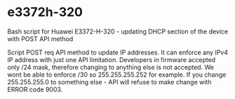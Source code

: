# e3372h-320
Bash script for Huawei E3372-H-320 - updating DHCP section of the device with POST API method

Script POST req API method to update IP addresses.
It can enforce any IPv4 IP address with just one API limitation.
Developers in firmware accepted only /24 mask, therefore changing to anything else is not accepted. 
We wont be able to enforce /30 so 255.255.255.252 for example.
If you change <DhcpLanNetmask>255.255.255.0</DhcpLanNetmask> to something else - API will refuse to make change with ERROR code 9003.
